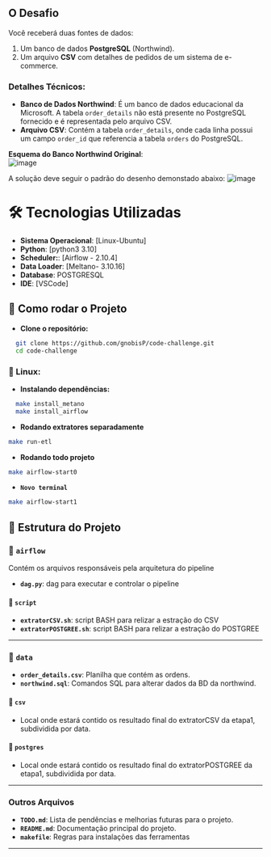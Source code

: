 ## O Desafio

Você receberá duas fontes de dados: 
1. Um banco de dados **PostgreSQL** (Northwind). 
2. Um arquivo **CSV** com detalhes de pedidos de um sistema de e-commerce.

### Detalhes Técnicos:
- **Banco de Dados Northwind**: É um banco de dados educacional da Microsoft. A tabela `order_details` não está presente no PostgreSQL fornecido e é representada pelo arquivo CSV.
- **Arquivo CSV**: Contém a tabela `order_details`, onde cada linha possui um campo `order_id` que referencia a tabela `orders` do PostgreSQL.

**Esquema do Banco Northwind Original**:  
![image](https://user-images.githubusercontent.com/49417424/105997621-9666b980-608a-11eb-86fd-db6b44ece02a.png)


A solução deve seguir o padrão do desenho demonstado abaixo:
![image](docs/diagrama_embulk_meltano.jpg)

# 🛠 Tecnologias Utilizadas 
- **Sistema Operacional**: [Linux-Ubuntu] 
- **Python**: [python3 3.10] 
- **Scheduler:**: [Airflow - 2.10.4] 
- **Data Loader**: [Meltano- 3.10.16]
- **Database**: POSTGRESQL
- **IDE**: [VSCode]

## 🚀 Como rodar o Projeto
  - **Clone o repositório:**
```sh
  git clone https://github.com/gnobisP/code-challenge.git
  cd code-challenge
```
### 🐧 Linux:
  - **Instalando dependências:**
```sh
  make install_metano
  make install_airflow
```
- **Rodando extratores separadamente**
```sh
make run-etl
```
- **Rodando todo projeto**
```sh
make airflow-start0
```
- **`Novo terminal`**
 ```sh
make airflow-start1
```

## 📁 Estrutura do Projeto

### 📂 `airflow`
Contém os arquivos responsáveis pela arquitetura do pipeline

- **`dag.py`**: dag para executar e controlar o pipeline
#### 📂 `script`
- **`extratorCSV.sh`**: script BASH para relizar a estração do CSV
- **`extratorPOSTGREE.sh`**: script BASH para relizar a estração do POSTGREE
---

### 📂 `data`
- **`order_details.csv`**: Planilha que contém as ordens.
- **`northwind.sql`**: Comandos SQL para alterar dados da BD da northwind.

#### 📂 `csv`
- Local onde estará contido os resultado final do extratorCSV da etapa1, subdividida por data.
#### 📂 `postgres`
- Local onde estará contido os resultado final do extratorPOSTGREE da etapa1, subdividida por data.
---

### Outros Arquivos
- **`TODO.md`**: Lista de pendências e melhorias futuras para o projeto.
- **`README.md`**: Documentação principal do projeto.
- **`makefile`**: Regras para instalações das ferramentas
---